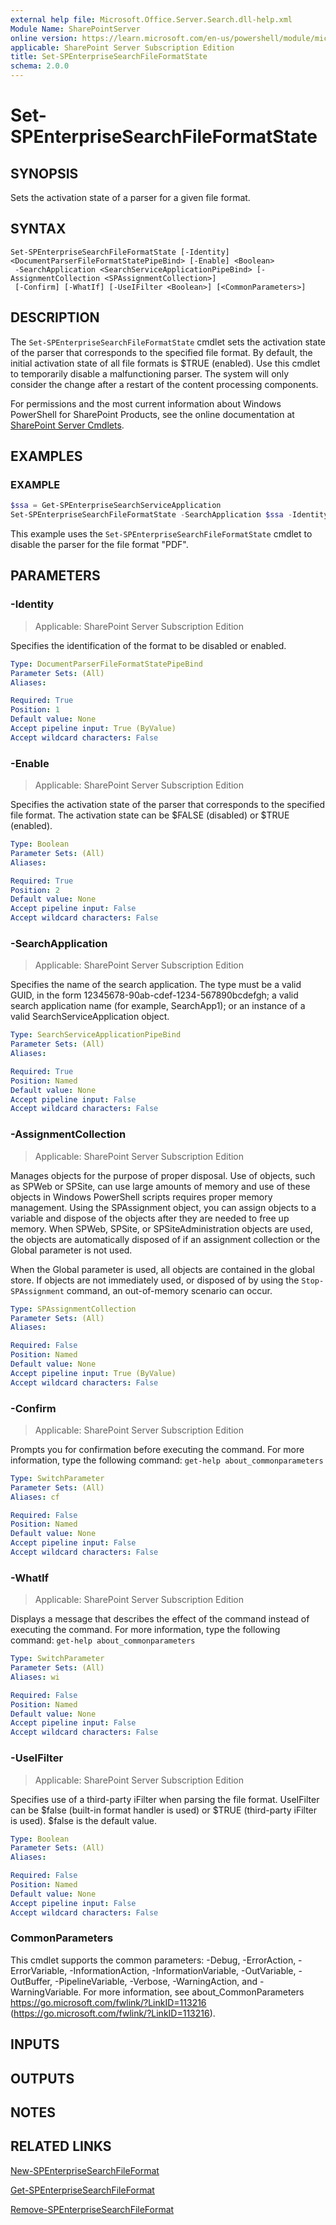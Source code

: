 ```yaml
---
external help file: Microsoft.Office.Server.Search.dll-help.xml
Module Name: SharePointServer
online version: https://learn.microsoft.com/en-us/powershell/module/microsoft.sharepoint.powershell/set-spenterprisesearchfileformatstate
applicable: SharePoint Server Subscription Edition
title: Set-SPEnterpriseSearchFileFormatState
schema: 2.0.0
---
```


# Set-SPEnterpriseSearchFileFormatState

## SYNOPSIS
Sets the activation state of a parser for a given file format.

## SYNTAX

```
Set-SPEnterpriseSearchFileFormatState [-Identity] <DocumentParserFileFormatStatePipeBind> [-Enable] <Boolean>
 -SearchApplication <SearchServiceApplicationPipeBind> [-AssignmentCollection <SPAssignmentCollection>]
 [-Confirm] [-WhatIf] [-UseIFilter <Boolean>] [<CommonParameters>]
```

## DESCRIPTION
The `Set-SPEnterpriseSearchFileFormatState` cmdlet sets the activation state of the parser that corresponds to the specified file format.
By default, the initial activation state of all file formats is $TRUE (enabled).
Use this cmdlet to temporarily disable a malfunctioning parser.
The system will only consider the change after a restart of the content processing components.

For permissions and the most current information about Windows PowerShell for SharePoint Products, see the online documentation at [SharePoint Server Cmdlets](https://learn.microsoft.com/powershell/sharepoint/sharepoint-server/sharepoint-server-cmdlets).

## EXAMPLES

### EXAMPLE
```powershell
$ssa = Get-SPEnterpriseSearchServiceApplication
Set-SPEnterpriseSearchFileFormatState -SearchApplication $ssa -Identity PDF -Enable $false
```

This example uses the `Set-SPEnterpriseSearchFileFormatState` cmdlet to disable the parser for the file format "PDF".

## PARAMETERS

### -Identity

> Applicable: SharePoint Server Subscription Edition

Specifies the identification of the format to be disabled or enabled.

```yaml
Type: DocumentParserFileFormatStatePipeBind
Parameter Sets: (All)
Aliases:

Required: True
Position: 1
Default value: None
Accept pipeline input: True (ByValue)
Accept wildcard characters: False
```

### -Enable

> Applicable: SharePoint Server Subscription Edition

Specifies the activation state of the parser that corresponds to the specified file format.
The activation state can be $FALSE (disabled) or $TRUE (enabled).

```yaml
Type: Boolean
Parameter Sets: (All)
Aliases:

Required: True
Position: 2
Default value: None
Accept pipeline input: False
Accept wildcard characters: False
```

### -SearchApplication

> Applicable: SharePoint Server Subscription Edition

Specifies the name of the search application.
The type must be a valid GUID, in the form 12345678-90ab-cdef-1234-567890bcdefgh; a valid search application name (for example, SearchApp1); or an instance of a valid SearchServiceApplication object.

```yaml
Type: SearchServiceApplicationPipeBind
Parameter Sets: (All)
Aliases:

Required: True
Position: Named
Default value: None
Accept pipeline input: False
Accept wildcard characters: False
```

### -AssignmentCollection

> Applicable: SharePoint Server Subscription Edition

Manages objects for the purpose of proper disposal.
Use of objects, such as SPWeb or SPSite, can use large amounts of memory and use of these objects in Windows PowerShell scripts requires proper memory management.
Using the SPAssignment object, you can assign objects to a variable and dispose of the objects after they are needed to free up memory.
When SPWeb, SPSite, or SPSiteAdministration objects are used, the objects are automatically disposed of if an assignment collection or the Global parameter is not used.

When the Global parameter is used, all objects are contained in the global store.
If objects are not immediately used, or disposed of by using the `Stop-SPAssignment` command, an out-of-memory scenario can occur.

```yaml
Type: SPAssignmentCollection
Parameter Sets: (All)
Aliases:

Required: False
Position: Named
Default value: None
Accept pipeline input: True (ByValue)
Accept wildcard characters: False
```

### -Confirm

> Applicable: SharePoint Server Subscription Edition

Prompts you for confirmation before executing the command.
For more information, type the following command: `get-help about_commonparameters`

```yaml
Type: SwitchParameter
Parameter Sets: (All)
Aliases: cf

Required: False
Position: Named
Default value: None
Accept pipeline input: False
Accept wildcard characters: False
```

### -WhatIf

> Applicable: SharePoint Server Subscription Edition

Displays a message that describes the effect of the command instead of executing the command.
For more information, type the following command: `get-help about_commonparameters`

```yaml
Type: SwitchParameter
Parameter Sets: (All)
Aliases: wi

Required: False
Position: Named
Default value: None
Accept pipeline input: False
Accept wildcard characters: False
```

### -UseIFilter

> Applicable: SharePoint Server Subscription Edition

Specifies use of a third-party iFilter when parsing the file format. UseIFilter can be $false (built-in format handler is used) or $TRUE (third-party iFilter is used). $false is the default value.

```yaml
Type: Boolean
Parameter Sets: (All)
Aliases:

Required: False
Position: Named
Default value: None
Accept pipeline input: False
Accept wildcard characters: False
```

### CommonParameters
This cmdlet supports the common parameters: -Debug, -ErrorAction, -ErrorVariable, -InformationAction, -InformationVariable, -OutVariable, -OutBuffer, -PipelineVariable, -Verbose, -WarningAction, and -WarningVariable. For more information, see about_CommonParameters https://go.microsoft.com/fwlink/?LinkID=113216 (https://go.microsoft.com/fwlink/?LinkID=113216).

## INPUTS

## OUTPUTS

## NOTES

## RELATED LINKS

[New-SPEnterpriseSearchFileFormat](New-SPEnterpriseSearchFileFormat.md)

[Get-SPEnterpriseSearchFileFormat](Get-SPEnterpriseSearchFileFormat.md)

[Remove-SPEnterpriseSearchFileFormat](Remove-SPEnterpriseSearchFileFormat.md)
